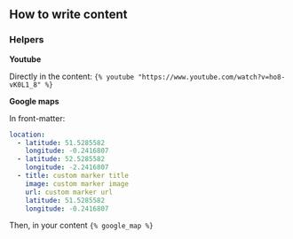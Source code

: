 ## How to write content

### Helpers

**Youtube**

Directly in the content:
 `{% youtube "https://www.youtube.com/watch?v=ho8-vK0L1_8" %}`

**Google maps**

In front-matter:
```yml
location:
  - latitude: 51.5285582
    longitude: -0.2416807
  - latitude: 52.5285582
    longitude: -2.2416807
  - title: custom marker title
    image: custom marker image
    url: custom marker url
    latitude: 51.5285582
    longitude: -0.2416807
```
Then, in your content `{% google_map %}`
